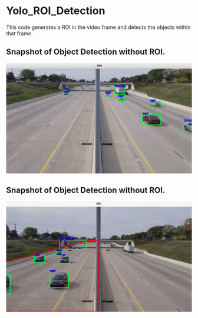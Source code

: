 # Yolo_ROI_Detection

This code generates a ROI in the video frame and detects the objects within that frame.

## Snapshot of Object Detection without ROI.

![Alt text](<./Screenshot 2023-11-30 at 10.13.39 PM.png>)


## Snapshot of Object Detection without ROI.

![Alt text](<./Screenshot 2023-11-30 at 10.50.12 PM.png>)